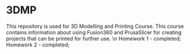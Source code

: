 # 3DMP
This repository is used for 3D Modelling and Printing Course. 
This course contains information about using Fusion360 and PrusaSlicer for creating projects that can be printed for further use. \n 
Homework 1 - completed;
Homework 2 - completed;
